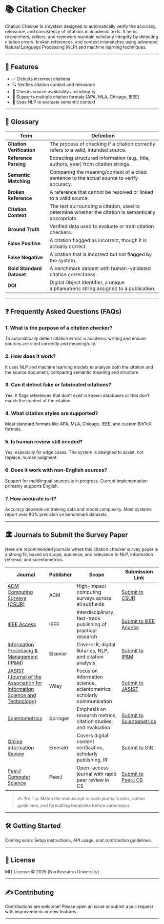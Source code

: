 # 📚 Citation Checker

Citation Checker is a system designed to automatically verify the accuracy, relevance, and consistency of citations in academic texts. It helps researchers, editors, and reviewers maintain scholarly integrity by detecting citation errors, broken references, and context mismatches using advanced Natural Language Processing (NLP) and machine learning techniques.

---

## 🧾 Features

- ✅ Detects incorrect citations
- 🔍 Verifies citation context and relevance
- 📎 Checks source availability and integrity
- 📖 Supports multiple citation formats (APA, MLA, Chicago, IEEE)
- 🧠 Uses NLP to evaluate semantic context

---

## 📘 Glossary

| Term | Definition |
|------|------------|
| **Citation Verification** | The process of checking if a citation correctly refers to a valid, intended source. |
| **Reference Parsing** | Extracting structured information (e.g., title, authors, year) from citation strings. |
| **Semantic Matching** | Comparing the meaning/context of a cited sentence to the actual source to verify accuracy. |
| **Broken Reference** | A reference that cannot be resolved or linked to a valid source. |
| **Citation Context** | The text surrounding a citation, used to determine whether the citation is semantically appropriate. |
| **Ground Truth** | Verified data used to evaluate or train citation checkers. |
| **False Positive** | A citation flagged as incorrect, though it is actually correct. |
| **False Negative** | A citation that is incorrect but not flagged by the system. |
| **Gold Standard Dataset** | A benchmark dataset with human-validated citation correctness. |
| **DOI** | Digital Object Identifier, a unique alphanumeric string assigned to a publication. |

---

## ❓ Frequently Asked Questions (FAQs)

### 1. **What is the purpose of a citation checker?**
To automatically detect citation errors in academic writing and ensure sources are cited correctly and meaningfully.

### 2. **How does it work?**
It uses NLP and machine learning models to analyze both the citation and the source document, comparing semantic meaning and structure.

### 3. **Can it detect fake or fabricated citations?**
Yes. It flags references that don’t exist in known databases or that don’t match the context of the citation.

### 4. **What citation styles are supported?**
Most standard formats like APA, MLA, Chicago, IEEE, and custom BibTeX formats.

### 5. **Is human review still needed?**
Yes, especially for edge cases. The system is designed to assist, not replace, human judgment.

### 6. **Does it work with non-English sources?**
Support for multilingual sources is in progress. Current implementation primarily supports English.

### 7. **How accurate is it?**
Accuracy depends on training data and model complexity. Most systems report over 80% precision on benchmark datasets.

---

## 🏛️ Journals to Submit the Survey Paper

Here are recommended journals where this citation checker survey paper is a strong fit, based on scope, audience, and relevance to NLP, information retrieval, and scientometrics.

| Journal | Publisher | Scope | Submission Link |
|--------|-----------|--------|------------------|
| [ACM Computing Surveys (CSUR)](https://dl.acm.org/journal/csur) | ACM | High-impact computing surveys across all subfields | [Submit to CSUR](https://dl.acm.org/journal/csur) |
| [IEEE Access](https://ieeeaccess.ieee.org/) | IEEE | Interdisciplinary, fast-track publishing of practical research | [Submit to IEEE Access](https://ieeeaccess.ieee.org/submit-your-manuscript/) |
| [Information Processing & Management (IP&M)](https://www.sciencedirect.com/journal/information-processing-and-management) | Elsevier | Covers IR, digital libraries, NLP, and citation analysis | [Submit to IP&M](https://www.editorialmanager.com/ipm/default1.aspx) |
| [JASIST (Journal of the Association for Information Science and Technology)](https://asistdl.onlinelibrary.wiley.com/journal/23301643) | Wiley | Focus on information science, scientometrics, scholarly communication | [Submit to JASIST](https://mc.manuscriptcentral.com/jasist) |
| [Scientometrics](https://www.springer.com/journal/11192) | Springer | Emphasis on research metrics, citation studies, and evaluation | [Submit to Scientometrics](https://www.editorialmanager.com/scie/default.aspx) |
| [Online Information Review](https://www.emeraldgrouppublishing.com/journal/oir) | Emerald | Covers digital content verification, scholarly publishing, IR | [Submit to OIR](https://mc.manuscriptcentral.com/oir) |
| [PeerJ Computer Science](https://peerj.com/computer-science/) | PeerJ | Open-access journal with rapid peer review in CS | [Submit to PeerJ CS](https://peerj.com/computer-science/submit/) |

> ✍️ Pro Tip: Match the manuscript to each journal's aims, author guidelines, and formatting templates before submission.
---

## 🛠️ Getting Started

Coming soon: Setup instructions, API usage, and contribution guidelines.

---

## 📄 License

MIT License © 2025 [Northeastern University]

---

## ✍️ Contributing

Contributions are welcome! Please open an issue or submit a pull request with improvements or new features.

---
